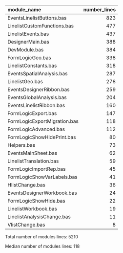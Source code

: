 

|module_name                  | number_lines|
|:----------------------------|------------:|
|EventsLinelistButtons.bas    |          823|
|LinelistCustomFunctions.bas  |          477|
|LinelistEvents.bas           |          437|
|DesignerMain.bas             |          388|
|DevModule.bas                |          384|
|FormLogicGeo.bas             |          338|
|LinelistConstants.bas        |          318|
|EventsSpatialAnalysis.bas    |          287|
|LinelistGeo.bas              |          278|
|EventsDesignerRibbon.bas     |          259|
|EventsGlobalAnalysis.bas     |          204|
|EventsLinelistRibbon.bas     |          160|
|FormLogicExport.bas          |          147|
|FormLogicExportMigration.bas |          118|
|FormLogicAdvanced.bas        |          112|
|FormLogicShowHidePrint.bas   |           80|
|Helpers.bas                  |           73|
|EventsMainSheet.bas          |           62|
|LinelistTranslation.bas      |           59|
|FormLogicImportRep.bas       |           45|
|FormLogicShowVarLabels.bas   |           41|
|HlistChange.bas              |           36|
|EventsDesignerWorkbook.bas   |           24|
|FormLogicShowHide.bas        |           22|
|LinelistWorkbook.bas         |           19|
|LinelistAnalysisChange.bas   |           11|
|VlistChange.bas              |            8|


Total number of modules lines: 5210

Median number of modules lines: 118
